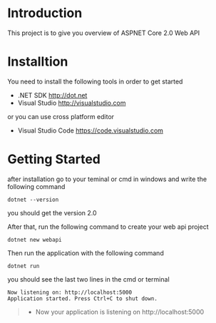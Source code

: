 # Introduction
This project is to give you overview of ASPNET Core 2.0 Web API

# Installtion
You need to install the following tools in  order to get started

* .NET SDK http://dot.net
* Visual Studio http://visualstudio.com

or you can use cross platform editor

* Visual Studio Code https://code.visualstudio.com

# Getting Started
after installation go to your teminal or cmd in windows and write the following command

```{r, engine='sh'}
dotnet --version
```

you should get the version 2.0

After that, run the following command to create your web api project

```{r, engine='sh'}
dotnet new webapi 
```

Then run the application with the following command

```{r, engine='sh'}
dotnet run
```

you should see the last two lines in the cmd or terminal

```{r, engine='sh'}
Now listening on: http://localhost:5000
Application started. Press Ctrl+C to shut down.
```

>*  Now your application is listening on http://localhost:5000